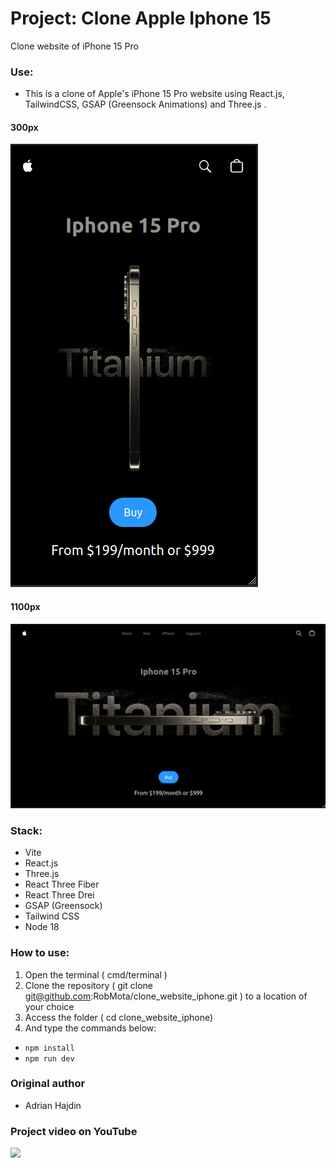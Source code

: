 # Project: Clone Apple Iphone 15

Clone website of iPhone 15 Pro

### Use:

- This is a clone of Apple's iPhone 15 Pro website using React.js, TailwindCSS, GSAP (Greensock Animations) and Three.js .

#### 300px

![](./300.png)

#### 1100px

![](./1100.png)

### Stack:

- Vite
- React.js
- Three.js
- React Three Fiber
- React Three Drei
- GSAP (Greensock)
- Tailwind CSS
- Node 18

### How to use:

1. Open the terminal ( cmd/terminal )
2. Clone the repository ( git clone git@github.com:RobMota/clone_website_iphone.git ) to a location of your choice
3. Access the folder ( cd clone_website_iphone)
4. And type the commands below:

- `npm install`
- `npm run dev`

### Original author

- Adrian Hajdin

### Project video on YouTube

<a href="https://youtu.be/kRQbRAJ4-Fs" target="_blank"><img src="https://github.com/sujatagunale/EasyRead/assets/151519281/1736fca5-a031-4854-8c09-bc110e3bc16d" /></a>

